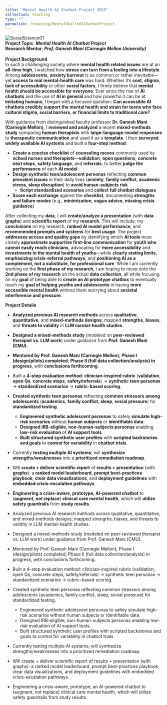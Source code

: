 ```yaml
---
title: "Mental Health AI Chatbot Project 2025"
collection: teaching
type: ""
permalink: /teaching/MentalHealthAIChatbotProject
---
```

![SocialScience01](https://www.tiffu.ca/images/ai1.png)
<br>**Project Topic**: <i>**Mental Health AI Chatbot Project**</i>
<br>**Research Mentor**: <i>**Prof. Ganesh Mani (Carnegie Mellon University)**</i>
<br><br>**Project Background**
<br>In such a challenging society where **mental health related issues** are at an **all-time high**, I watched how **stress can turn from a feeling into a lifestyle**. Among **adolescents**, **anxiety burnout** is so common or rather inevitable—yet **access to real mental-health care** was hard. Whether it’s **cost**, **stigma**, **lack of accessibility** or other **social factors**, I firmly believe that **mental health should be accessible for everyone**. Ever since the rise of **AI chatbots** and the use of **AI in general** and how powerful it can be at **imitating humans**, I began with a focused question: **Can accessible AI chatbots credibly support the mental health and strain for teens who face cultural stigma, social barriers, or financial limits to traditional care?**

With guidance from distinguished faculty professor **Dr. Ganesh Mani (Carnegie Mellon)**, I **reviewed and analyzed** a recent **mixed-methods study** comparing **human therapists** with **large-language-model responses** to **therapeutic communication** and used it as a **template**. I then **surveyed widely available AI systems** and built a **four-step method**:
* **Create a concise checklist** of **counseling moves** commonly used by **school nurses and therapists**—**validation**, **open questions**, **concrete next steps**, **safety language**, and **referrals**; to better **judge the performance** of each **AI model**
* **Design synthetic teen/adolescent personas** reflecting **common prevalent issues** in their daily lives (**anxiety**, **family conflict**, **academic stress**, **sleep disruption**) to **avoid human-subjects risk**
  *  **Script standardized scenarios** and **collect full chatbot dialogues**
*  **Score each exchange** against the **checklist**, documenting **strengths and failure modes** (e.g., **minimization**, **vague advice**, **missing crisis guidance**)

After collecting my **data**, I will **create/analyze a presentation** (with **data graphs**) and **scientific report** of my **research**. This will include: my **conclusions** on my research, **ranked AI model performance**, and **recommended prompts and systems** for **best usage**. The project **addresses access and quality gaps** by identifying which **AI tools** most closely **approximate supportive first-line communication** for **youth who cannot easily reach clinicians**, advocating for **more accessibility** and **investments in the mental health of youths**—while **clearly stating limits**, **emphasizing crisis-referral pathways**, and **positioning AI as a complement, not a substitute, for professional care**. While I am currently working on the **first phase of my research**, I am hoping to move onto the **2nd phase of my research** on the actual **data collection**, all while focusing on my **goal** of being able to **create an AI prototype chatbox** to eventually reach my **goal of helping youths and adolescents** in having **more accessible mental health** without them worrying about **societal interference and pressure**.

**Project Details**
* **Analyzed previous AI research methods** across **qualitative**, **quantitative**, and **mixed-methods designs**; mapped **strengths**, **biases**, and **threats to validity** in **LLM mental-health studies**.
* **Designed a mixed-methods study** (modeled on **peer-reviewed therapist vs. LLM work**) under guidance from **Prof. Ganesh Mani (CMU)**.
* **Mentored by Prof. Ganesh Mani (Carnegie Mellon)**; **Phase I (design/pilots) completed**; **Phase II (full data collection/analysis) in progress**, with **conclusions forthcoming**.
* Built a **4-step evaluation method**: **clinician-inspired rubric** (**validation**, **open Qs**, **concrete steps**, **safety/referrals**) → **synthetic teen personas** → **standardized scenarios** → **rubric-based scoring**.
* **Created synthetic teen personas** reflecting **common stressors among adolescents** (**academics**, **family conflict**, **sleep**, **social pressure**) for **standardized testing**.
  * **Engineered synthetic adolescent personas** to safely **simulate high-risk scenarios** without **human subjects** or **identifiable data**.
  * **Designed IRB-eligible, non-human-subjects personas** enabling **low-risk evaluation** of **AI support tools**.
  * **Built structured synthetic user profiles** with **scripted backstories and goals** to **control for variability** in **chatbot trials**.
* Currently **testing multiple AI systems**; will **synthesize strengths/weaknesses** into a **prioritized remediation roadmap**.
* Will **create + deliver scientific report** of **results + presentation** (with **graphs**): a **ranked model leaderboard**, **prompt best-practices playbook**, **clear data visualizations**, and **deployment guidelines** with **embedded crisis-escalation pathways**.
* **Engineering a crisis-aware, prototype, AI-powered chatbot** to (**augment, not replace**) **clinical care mental health**, which will **utilize safety guardrails** from **study results**.



* Analyzed previous AI research methods across qualitative, quantitative, and mixed-methods designs; mapped strengths, biases, and threats to validity in LLM mental-health studies.
* Designed a mixed-methods study (modeled on peer-reviewed therapist vs. LLM work) under guidance from Prof. Ganesh Mani (CMU). 
* Mentored by Prof. Ganesh Mani (Carnegie Mellon); Phase I (design/pilots) completed; Phase II (full data collection/analysis) in progress, with conclusions forthcoming.
* Built a 4-step evaluation method: clinician-inspired rubric (validation, open Qs, concrete steps, safety/referrals) → synthetic teen personas → standardized scenarios → rubric-based scoring. 
* Created synthetic teen personas reflecting common stressors among adolescents (academics, family conflict, sleep, social pressure) for standardized testing.
  * Engineered synthetic adolescent personas to safely simulate high-risk scenarios without human subjects or identifiable data.
  * Designed IRB-eligible, non-human-subjects personas enabling low-risk evaluation of AI support tools.
  * Built structured synthetic user profiles with scripted backstories and goals to control for variability in chatbot trials. 
* Currently testing multiple AI systems; will synthesize strengths/weaknesses into a prioritized remediation roadmap.
* Will create + deliver scientific report of results + presentation (with graphs): a ranked model leaderboard, prompt best-practices playbook, clear data visualizations, and deployment guidelines with embedded crisis-escalation pathways.
* Engineering a crisis-aware, prototype, an AI-powered chatbot to (augment, not replace) clinical care mental health, which will utilize safety guardrails from study results.






